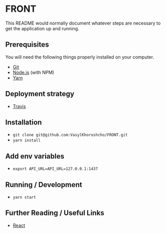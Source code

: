 # FRONT

This README would normally document whatever steps are necessary to get the
application up and running.

## Prerequisites

You will need the following things properly installed on your computer.

* [Git](http://git-scm.com/)
* [Node.js](http://nodejs.org/) (with NPM)
* [Yarn](https://yarnpkg.com/en/)

## Deployment strategy

* [Travis](https://travis-ci.org/VasylKhoroshcho/API)

## Installation

* `git clone git@github.com:VasylKhoroshcho/FRONT.git`
* `yarn install`

## Add env variables

* `export API_URL=API_URL=127.0.0.1:1437`

## Running / Development

* `yarn start`

## Further Reading / Useful Links

* [React](https://reactjs.org/)
